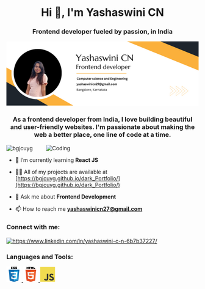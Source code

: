 <h1 align="center">Hi 👋, I'm Yashaswini CN</h1>
<h3 align="center">Frontend developer fueled by passion, in India</h3>
<div align="center"> <img src="https://raw.githubusercontent.com/bgjcuyg/bgjcuyg/main/Yashaswini CN.png"> </div>
<h3 align="center">As a frontend developer from India, I love building beautiful and user-friendly websites. I'm passionate about making the web a better place, one line of code at a time.</h3>
<img align="right" alt="Coding" width="400" src="https://cdn.dribbble.com/users/17707/screenshots/2413754/rrr.gif">
<p align="left"> <img src="https://komarev.com/ghpvc/?username=bgjcuyg&label=Profile%20views&color=0e75b6&style=flat" alt="bgjcuyg" /> </p>

- 🌱 I’m currently learning **React JS**    

- 👨‍💻 All of my projects are available at [https://bgjcuyg.github.io/dark_Portfolio/](https://bgjcuyg.github.io/dark_Portfolio/)

- 💬 Ask me about **Frontend Development**

- 📫 How to reach me **yashaswinicn27@gmail.com**

<h3 align="left">Connect with me:</h3>
<p align="left">
<a href="https://linkedin.com/in/https://www.linkedin.com/in/yashaswini-c-n-6b7b37227/" target="blank"><img align="center" src="https://raw.githubusercontent.com/rahuldkjain/github-profile-readme-generator/master/src/images/icons/Social/linked-in-alt.svg" alt="https://www.linkedin.com/in/yashaswini-c-n-6b7b37227/" height="30" width="40" /></a>
</p>

<h3 align="left">Languages and Tools:</h3>
<p align="left"> <a href="https://www.w3schools.com/css/" target="_blank" rel="noreferrer"> <img src="https://raw.githubusercontent.com/devicons/devicon/master/icons/css3/css3-original-wordmark.svg" alt="css3" width="40" height="40"/> </a> <a href="https://www.w3.org/html/" target="_blank" rel="noreferrer"> <img src="https://raw.githubusercontent.com/devicons/devicon/master/icons/html5/html5-original-wordmark.svg" alt="html5" width="40" height="40"/> </a> <a href="https://developer.mozilla.org/en-US/docs/Web/JavaScript" target="_blank" rel="noreferrer"> <img src="https://raw.githubusercontent.com/devicons/devicon/master/icons/javascript/javascript-original.svg" alt="javascript" width="40" height="40"/> </a> </p>
